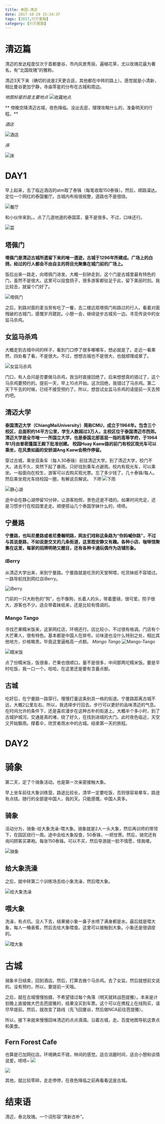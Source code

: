 ```yaml
---
title: 泰囧-清迈
date: 2017-10-29 15:24:37
tags: [2017,行万里路]
category: [行万里路]
---
```


# 清迈篇
清迈的发达程度仅次于首都曼谷，市内风景秀丽，遍植花草，尤以玫瑰花最为著名，有“北国玫瑰”的雅称。

清迈3天下来（确切的说是2天更合适，其他都在中转的路上）。感觉就是小清新，相比曼谷更加宁静，寺庙零星的分布在古城和周边。

*地图标星的是主要地点*
![收藏地点](http://of7369y0i.bkt.clouddn.com//2017/10/%E6%B3%B0%E5%9B%BD%E6%B8%85%E8%BF%88%E6%A0%87%E8%AE%B0.jpg)

** 傍晚空降清迈古城，夜色降临。没出去逛，理理攻略什么的，准备明天的行程。**
<!--more-->

*酒店*

![酒店](http://of7369y0i.bkt.clouddn.com//2017/10/%E6%B3%B0%E5%9B%BD%E9%85%92%E5%BA%97.png)

*床*

![床](http://of7369y0i.bkt.clouddn.com//2017/10/%E6%B3%B0%E5%9B%BD%E5%BA%8A.png)

# DAY1
早上起来，去了临近酒店的atm取了泰铢（每笔收取150泰铢）。然后，顺路溜达。定位一个网红的泰国餐厅。古城内布局很规整，道路也不是很绕。

![餐厅](http://of7369y0i.bkt.clouddn.com//2017/10/%E6%B3%B0%E5%9B%BD%E9%A4%90%E5%8E%85.png)

和小伙伴来到。。点了几道地道的泰国菜，量不是很多。不过，口味还行。

![菜](http://of7369y0i.bkt.clouddn.com//2017/10/%E6%B3%B0%E5%9B%BD/%E6%B8%85%E8%BF%88/%E8%8F%9C.jpg)

## 塔佩门
**塔佩门是清迈古城所遗留下来的唯一遗迹，古城于1296年所建成。广场上的白鸽，经过的行人都会不由自主的将目光聚集在城门前的广场上。**

饭后出来一路走，向塔佩门进发。大概一刻钟走到，这个门是古城里最有特色的门，虽然不是很大。这里可以投食鸽子，很多游客都驻足于此，留下美丽时刻。我比较丑，就留个门好了。

![塔佩门](http://of7369y0i.bkt.clouddn.com//2017/10/%E6%B3%B0%E5%9B%BD%E5%A1%94%E4%BD%A9%E9%97%A8.png)

之后，到路对面的麦当劳有吃了一餐，去二楼远观塔佩门和路过的行人。看着对面残破的古城门，感慨岁月蹉跎。小憩一会，继续徒步古城另一边。寻觅传说中的女监马杀鸡。

## 女监马杀鸡
大概走到古城中间的样子，看到门口停了很多嘟嘟车，想必就是了。走近一看果然，四处看了看，不是很大。不过，想想古城也不是很大，也就顺理成章了。

![女监马杀鸡](http://of7369y0i.bkt.clouddn.com//2017/10/%E6%B3%B0%E5%9B%BD%E5%A5%B3%E5%AD%90%E9%A9%AC%E6%9D%80%E9%B8%A1.png)

门口，有人会问是否要做马杀鸡，我当时直接回绝了。后来想想真的错过了，这个马杀鸡要预约的。提前一天，早上10点开始。这次回绝，我错过了马杀鸡。第二天下午去的时候，已经不接受预约了。所以，想尝试女监马杀鸡的请提前一天去预约吧。

## 清迈大学
**泰国清迈大学（ChiangMaiUniversity）简称CMU，成立于1964年。包含三个校区，总面积约14平方公里，学生人数超过3万人，主校区位于泰国清迈市西郊。清迈大学是全市唯一一所国立大学，也是泰国北部首屈一指的高等学府，于1964年1月由普密蓬国王殿下批准创建。 校园Huay Kaew路的前门有校区观光车可以乘坐，在风景如画的安娇湖Ang Kaew会稍作停留。**

穿过古城，乘坐双条车（每人30泰铢）前往清迈大学。到了清迈大学，校门不大。进去不久，突然下起了暴雨。只好找到乘车点避雨。校内有观光车，可以乘坐。一般面向在校生，游客可以去购买观光票。忘了多少钱了，几十泰铢/每人。然后乘坐观光车绕校园一圈，有解说员解说。
*下雨*
![下雨](http://of7369y0i.bkt.clouddn.com//2017/10/%E6%B3%B0%E5%9B%BD%E4%B8%8B%E9%9B%A8.png)

![静心湖](http://of7369y0i.bkt.clouddn.com//2017/10/%E6%B3%B0%E5%9B%BD%E9%9D%99%E5%BF%83%E6%B9%96.png)

途中会在静心湖停留10分钟，让游客拍照，景色还是不错的。如果时间充足，还是习惯步行在校园里走走。顺便搭讪几个泰国学妹什么的，啧啧。

## 宁曼路
**宁曼路，也叫尼曼路或者尼曼翰明路，网友们戏称这条路为“你妈喊你路”，不过与其说是路，不如说是交叉的几条街道，这里既安静又有趣。各种小店、咖啡馆聚集在这里，每家的招牌明艳又醒目，还有各种卡通玩偶作为店铺形象。**

### iBerry
从清迈大学出来，来到宁曼路。宁曼路就是吃货的天堂啊喂，吃货妹纸不容错过。一路导航找到网红店iBerry。

![iBerry](http://of7369y0i.bkt.clouddn.com//2017/10/%E6%B3%B0%E5%9B%BDiberry.jpg)

门前的一只大粉色的“狗”，也不像狗，长着人的头，带着墨镜，很可爱。院子很大，游客也不少。适合带着妹纸来，还是比较有情调的。

### Mango Tango
寻找芒果糯米饭来，这家网红店，环境还行。店比较小，不过很有格调。门店有个大芒果人，很有特色。基本都是中国人在排号。论味道也没什么特别之处，相比其他地方，价格略贵。毕竟这里逼格高一点额。
*Mango Tango*
![Mango-Tango](http://of7369y0i.bkt.clouddn.com//2017/10/%E6%B3%B0%E5%9B%BDmogo.png)

![糯米饭](http://of7369y0i.bkt.clouddn.com//2017/10/%E6%B3%B0%E5%9B%BD%E7%B3%AF%E7%B1%B3%E9%A5%AD.png)

点了份糯米饭，饭很香，芒果也很顺口。量不是很多，中间那两坨糯米饭。要是平时吃饭，我一口一个。哈哈，在这里还是要有含蓄点额。

## 古城
吃好后，在宁曼路一路穿行。慢慢打量这条别具一格的街道。宁曼路距离古城不远，大概2公里左右。所以，我选择步行回去。步行可以更好的品味清迈的气息。在时间允许的条件下，还是喜欢漫步在这种古朴的街道上。大概半个多小时，到了古城护城河。交通是真的堵，绕了好久，在找到进城的大门。此时夜色临近，天空又开始飘雨。撑着伞，欣赏者雨水中的古城。结束第一天的旅程。

# DAY2
# 骑象
第二天，定了个骑象活动。也是第一次亲密接触大象。

早上坐车前往大象训练营。路途比较长，清早一定要吃饭，否则很容易晕车，路途有点绕。随行的全部是中国人，我的天。只能感慨，中国人真多。

## 骑象
活动分为，骑象-给大象洗澡-喂大象。骑象就是2人一头大象，然后再训师的带领下，在园区绕行一周。途中会给大象投食，50泰铢，一把甘蔗。然后，骑完还有询问顾客买罩袍。每张150泰铢。可以不买，然后导游就一脸不情愿，怪我喽。

![骑象](http://of7369y0i.bkt.clouddn.com//2017/10/%E6%B3%B0%E5%9B%BD%E9%AA%91%E8%B1%A1.png)

## 给大象洗澡
之后，就中转第二个训练场去给小象洗澡，然后喂大象。

![给大象洗澡](http://of7369y0i.bkt.clouddn.com//2017/10/%E6%B3%B0%E5%9B%BD%E6%B4%97%E6%BE%A1.pnghttp://of7369y0i.bkt.clouddn.com//2017/10/%E6%B3%B0%E5%9B%BD%E5%BA%8A.png)

## 喂大象
洗澡，有点坑。没人下去，结果被小象一鼻子水喷了满身都是水。最后就是喂大象，每人一桶香蕉，然后去给大象喂食。这里可以接触到大象。小象还是很调皮的。

![喂大象](http://of7369y0i.bkt.clouddn.com//2017/10/%E6%B3%B0%E5%9B%BD%E5%96%82%E5%A4%A7%E8%B1%A1.png)

# 古城
骑象半日结束，回到酒店。然后，打算去做个马杀鸡。去了女监，然后就想前文说的。没有预约，所以，要提前一天哦。

之后，就在古城慢慢拍摄，不希望错过每个角落（明天就转战芭提雅）。本来是计划晚上直接做大巴去芭提雅的，结果没买到车票。这个可以在携程上在线购买，请尽早提前。然后，就改变了路线（先飞回曼谷，然后做NCA前往芭提雅）。

所以，接下来就来慢慢回味清迈的点点滴滴。沿着古城，走。百度地图导航这景点和美食。

## Fern Forest Cafe
也算是已加网红店。环境确实不错，林间的感觉。适合消磨时间，适合小憩和谈情说爱。啧啧~
![](http://of7369y0i.bkt.clouddn.com//2017/10/%E6%B3%B0%E5%9B%BDfern-forest-cafe.png)

![](http://of7369y0i.bkt.clouddn.com//2017/10/%E6%B3%B0%E5%9B%BDcafe.png)

其他，就比较零碎。走走停停，在夜色降临之前再看看这座古城。

# 结束语
清迈，泰北玫瑰。一个词形容“清新古朴”。
